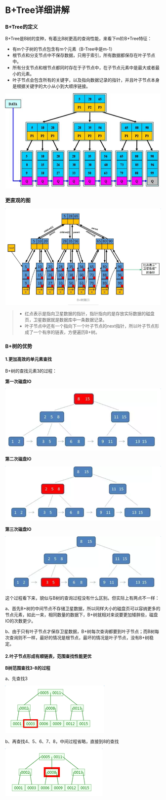 # B+Tree详细讲解

### B+Tree的定义

B+Tree是B树的变种，有着比B树更高的查询性能，来看下m阶B+Tree特征：

* 有m个子树的节点包含有m个元素（B-Tree中是m-1）
* 根节点和分支节点中不保存数据，只用于索引，所有数据都保存在叶子节点中。
* 所有分支节点和根节点都同时存在于子节点中，在子节点元素中是最大或者最小的元素。
* 叶子节点会包含所有的关键字，以及指向数据记录的指针，并且叶子节点本身是根据关键字的大小从小到大顺序链接。

![](/assets/831179-20170727155517883-253845810.png)

### 更直观的图

![](/assets/831179-20170727161516618-309588696.png)

> * 红点表示是指向卫星数据的指针，指针指向的是存放实际数据的磁盘页，卫星数据就是数据库中一条数据记录。
> * 叶子节点中还有一个指向下一个叶子节点的next指针，所以叶子节点形成了一个有序的链表，方便遍历B+树。

### B+树的优势

#### 1.更加高效的单元素查找

B+树的查找元素3的过程：

**第一次磁盘IO**

![](/assets/831179-20170727164727368-1815008301.png)

**第二次磁盘IO**

![](/assets/831179-20170727164821274-2109260481.png)

**第三次磁盘IO**

![](/assets/831179-20170727164850993-1053507218.png)

这个过程看下来，貌似与B树的查询过程没有什么区别。但实际上有两点不一样：

a、首先B+树的中间节点不存储卫星数据，所以同样大小的磁盘页可以容纳更多的节点元素，如此一来，相同数量的数据下，B+树就相对来说要更加矮胖些，磁盘IO的次数更少。

b、由于只有叶子节点才保存卫星数据，B+树每次查询都要到叶子节点；而B树每次查询则不一样，最好的情况是根节点，最坏的情况是叶子节点，没有B+树稳定。

#### 2.叶子节点形成有顺链表，范围查找性能更优

**B树范围查找3-8的过程**

a、先查找3

![](/assets/831179-20170726204440265-1470875410.png)

b、再查找4、5、6、7、8，中间过程省略，直接到8的查找

![](/assets/831179-20170726204557218-278418125.png)









